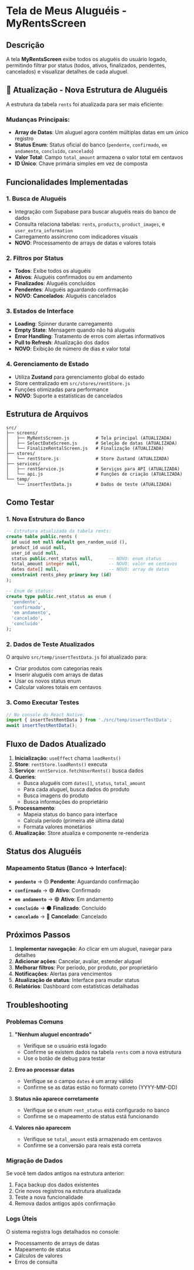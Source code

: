 # Tela de Meus Aluguéis - MyRentsScreen

## Descrição
A tela **MyRentsScreen** exibe todos os aluguéis do usuário logado, permitindo filtrar por status (todos, ativos, finalizados, pendentes, cancelados) e visualizar detalhes de cada aluguel.

## 🔄 **Atualização - Nova Estrutura de Aluguéis**

A estrutura da tabela `rents` foi atualizada para ser mais eficiente:

### **Mudanças Principais:**
- **Array de Datas**: Um aluguel agora contém múltiplas datas em um único registro
- **Status Enum**: Status oficial do banco (`pendente`, `confirmado`, `em andamento`, `concluído`, `cancelado`)
- **Valor Total**: Campo `total_amount` armazena o valor total em centavos
- **ID Único**: Chave primária simples em vez de composta

## Funcionalidades Implementadas

### 1. **Busca de Aluguéis**
- Integração com Supabase para buscar aluguéis reais do banco de dados
- Consulta relaciona tabelas: `rents`, `products`, `product_images`, e `user_extra_information`
- Carregamento assíncrono com indicadores visuais
- **NOVO**: Processamento de arrays de datas e valores totais

### 2. **Filtros por Status**
- **Todos**: Exibe todos os aluguéis
- **Ativos**: Aluguéis confirmados ou em andamento
- **Finalizados**: Aluguéis concluídos
- **Pendentes**: Aluguéis aguardando confirmação
- **NOVO**: **Cancelados**: Aluguéis cancelados

### 3. **Estados de Interface**
- **Loading**: Spinner durante carregamento
- **Empty State**: Mensagem quando não há aluguéis
- **Error Handling**: Tratamento de erros com alertas informativos
- **Pull to Refresh**: Atualização dos dados
- **NOVO**: Exibição de número de dias e valor total

### 4. **Gerenciamento de Estado**
- Utiliza **Zustand** para gerenciamento global do estado
- Store centralizado em `src/stores/rentStore.js`
- Funções otimizadas para performance
- **NOVO**: Suporte a estatísticas de cancelados

## Estrutura de Arquivos

```
src/
├── screens/
│   ├── MyRentsScreen.js          # Tela principal (ATUALIZADA)
│   ├── SelectDateScreen.js       # Seleção de datas (ATUALIZADA)
│   └── FinalizeRentalScreen.js   # Finalização (ATUALIZADA)
├── stores/
│   └── rentStore.js              # Store Zustand (ATUALIZADA)
├── services/
│   ├── rentService.js            # Serviços para API (ATUALIZADA)
│   └── api.js                    # Funções de criação (ATUALIZADA)
└── temp/
    └── insertTestData.js         # Dados de teste (ATUALIZADA)
```

## Como Testar

### 1. **Nova Estrutura do Banco**
```sql
-- Estrutura atualizada da tabela rents:
create table public.rents (
  id uuid not null default gen_random_uuid (),
  product_id uuid null,
  user_id uuid null,
  status public.rent_status null,      -- NOVO: enum status
  total_amount integer null,           -- NOVO: valor em centavos
  dates date[] null,                   -- NOVO: array de datas
  constraint rents_pkey primary key (id)
);

-- Enum de status:
create type public.rent_status as enum (
  'pendente',
  'confirmado', 
  'em andamento',
  'cancelado',
  'concluído'
);
```

### 2. **Dados de Teste Atualizados**
O arquivo `src/temp/insertTestData.js` foi atualizado para:
- Criar produtos com categorias reais
- Inserir aluguéis com arrays de datas
- Usar os novos status enum
- Calcular valores totais em centavos

### 3. **Como Executar Testes**
```javascript
// No console do React Native:
import { insertTestRentData } from './src/temp/insertTestData';
await insertTestRentData();
```

## Fluxo de Dados Atualizado

1. **Inicialização**: `useEffect` chama `loadRents()`
2. **Store**: `rentStore.loadRents()` executa
3. **Serviço**: `rentService.fetchUserRents()` busca dados
4. **Queries**:
   - Busca aluguéis com `dates[]`, `status`, `total_amount`
   - Para cada aluguel, busca dados do produto
   - Busca imagens do produto
   - Busca informações do proprietário
5. **Processamento**: 
   - Mapeia status do banco para interface
   - Calcula período (primeira até última data)
   - Formata valores monetários
6. **Atualização**: Store atualiza e componente re-renderiza

## Status dos Aluguéis

### **Mapeamento Status (Banco → Interface):**
- **`pendente`** → 🟡 **Pendente**: Aguardando confirmação
- **`confirmado`** → 🟢 **Ativo**: Confirmado
- **`em andamento`** → 🟢 **Ativo**: Em andamento
- **`concluído`** → ⚫ **Finalizado**: Concluído
- **`cancelado`** → 🔴 **Cancelado**: Cancelado

## Próximos Passos

1. **Implementar navegação**: Ao clicar em um aluguel, navegar para detalhes
2. **Adicionar ações**: Cancelar, avaliar, estender aluguel
3. **Melhorar filtros**: Por período, por produto, por proprietário
4. **Notificações**: Alertas para vencimentos
5. **Atualização de status**: Interface para mudar status
6. **Relatórios**: Dashboard com estatísticas detalhadas

## Troubleshooting

### Problemas Comuns

1. **"Nenhum aluguel encontrado"**
   - Verifique se o usuário está logado
   - Confirme se existem dados na tabela `rents` com a nova estrutura
   - Use o botão de debug para testar

2. **Erro ao processar datas**
   - Verifique se o campo `dates` é um array válido
   - Confirme se as datas estão no formato correto (YYYY-MM-DD)

3. **Status não aparece corretamente**
   - Verifique se o enum `rent_status` está configurado no banco
   - Confirme se o mapeamento de status está funcionando

4. **Valores não aparecem**
   - Verifique se `total_amount` está armazenado em centavos
   - Confirme se a conversão para reais está correta

### Migração de Dados

Se você tem dados antigos na estrutura anterior:
1. Faça backup dos dados existentes
2. Crie novos registros na estrutura atualizada
3. Teste a nova funcionalidade
4. Remova dados antigos após confirmação

### Logs Úteis
O sistema registra logs detalhados no console:
- Processamento de arrays de datas
- Mapeamento de status
- Cálculos de valores
- Erros de consulta

